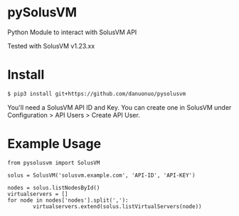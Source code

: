 # pySolusVM

Python Module to interact with SolusVM API

Tested with SolusVM v1.23.xx

# Install

```bash
$ pip3 install git+https://github.com/danuonuo/pysolusvm
```

You'll need a SolusVM API ID and Key. You can create one in SolusVM under Configuration > API Users > Create API User.

# Example Usage

```
from pysolusvm import SolusVM

solus = SolusVM('solusvm.example.com', 'API-ID', 'API-KEY')

nodes = solus.listNodesById()
virtualservers = []
for node in nodes['nodes'].split(','):
        virtualservers.extend(solus.listVirtualServers(node))
```
